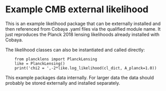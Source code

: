 # Example CMB external likelihood

This is an example likelihood package that can be externally installed and then referenced from Cobaya .yaml files 
via the qualified module name. It just reproduces the Planck 2018 lensing likelihoods already installed with Cobaya.

The likelihood classes can also be instantiated and called directly:

        from plancklens import PlanckLensing
        like = PlanckLensing()
        print('chi2 = ',-2*like.log_likelihood(cl_dict, A_planck=1.0))

This example packages data internally. For larger data the data should probably be stored externally and installed separately.

